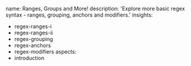 name: Ranges, Groups and More!
description: 'Explore more basic regex syntax - ranges, grouping, anchors and modifiers.'
insights:
  - regex-ranges-i
  - regex-ranges-ii
  - regex-grouping
  - regex-anchors
  - regex-modifiers
aspects:
  - introduction
 
